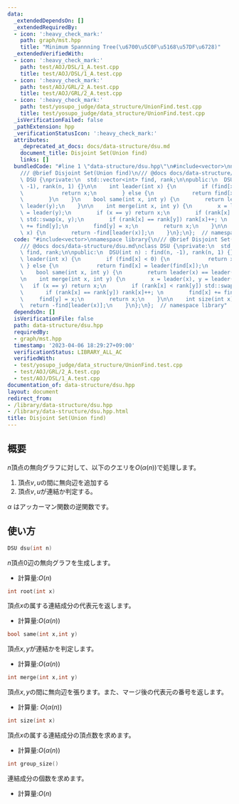 ```yaml
---
data:
  _extendedDependsOn: []
  _extendedRequiredBy:
  - icon: ':heavy_check_mark:'
    path: graph/mst.hpp
    title: "Minimum Spannning Tree(\u6700\u5C0F\u5168\u57DF\u6728)"
  _extendedVerifiedWith:
  - icon: ':heavy_check_mark:'
    path: test/AOJ/DSL/1_A.test.cpp
    title: test/AOJ/DSL/1_A.test.cpp
  - icon: ':heavy_check_mark:'
    path: test/AOJ/GRL/2_A.test.cpp
    title: test/AOJ/GRL/2_A.test.cpp
  - icon: ':heavy_check_mark:'
    path: test/yosupo_judge/data_structure/UnionFind.test.cpp
    title: test/yosupo_judge/data_structure/UnionFind.test.cpp
  _isVerificationFailed: false
  _pathExtension: hpp
  _verificationStatusIcon: ':heavy_check_mark:'
  attributes:
    _deprecated_at_docs: docs/data-structure/dsu.md
    document_title: Disjoint Set(Union find)
    links: []
  bundledCode: "#line 1 \"data-structure/dsu.hpp\"\n#include<vector>\nnamespace library{\n\
    /// @brief Disjoint Set(Union find)\n/// @docs docs/data-structure/dsu.md\nclass\
    \ DSU {\nprivate:\n  std::vector<int> find, rank;\n\npublic:\n  DSU(int n) : find(n,\
    \ -1), rank(n, 1) {}\n\n    int leader(int x) {\n        if (find[x] < 0) {\n\
    \            return x;\n        } else {\n            return find[x] = leader(find[x]);\n\
    \        }\n    }\n    bool same(int x, int y) {\n        return leader(x) ==\
    \ leader(y);\n    }\n\n    int merge(int x, int y) {\n        x = leader(x), y\
    \ = leader(y);\n        if (x == y) return x;\n        if (rank[x] < rank[y])\
    \ std::swap(x, y);\n        if (rank[x] == rank[y]) rank[x]++; \n        find[x]\
    \ += find[y];\n        find[y] = x;\n        return x;\n    }\n\n    int size(int\
    \ x) {\n        return -find[leader(x)];\n    }\n};\n};  // namespace library\n"
  code: "#include<vector>\nnamespace library{\n/// @brief Disjoint Set(Union find)\n\
    /// @docs docs/data-structure/dsu.md\nclass DSU {\nprivate:\n  std::vector<int>\
    \ find, rank;\n\npublic:\n  DSU(int n) : find(n, -1), rank(n, 1) {}\n\n    int\
    \ leader(int x) {\n        if (find[x] < 0) {\n            return x;\n       \
    \ } else {\n            return find[x] = leader(find[x]);\n        }\n    }\n\
    \    bool same(int x, int y) {\n        return leader(x) == leader(y);\n    }\n\
    \n    int merge(int x, int y) {\n        x = leader(x), y = leader(y);\n     \
    \   if (x == y) return x;\n        if (rank[x] < rank[y]) std::swap(x, y);\n \
    \       if (rank[x] == rank[y]) rank[x]++; \n        find[x] += find[y];\n   \
    \     find[y] = x;\n        return x;\n    }\n\n    int size(int x) {\n      \
    \  return -find[leader(x)];\n    }\n};\n};  // namespace library"
  dependsOn: []
  isVerificationFile: false
  path: data-structure/dsu.hpp
  requiredBy:
  - graph/mst.hpp
  timestamp: '2023-04-06 18:29:27+09:00'
  verificationStatus: LIBRARY_ALL_AC
  verifiedWith:
  - test/yosupo_judge/data_structure/UnionFind.test.cpp
  - test/AOJ/GRL/2_A.test.cpp
  - test/AOJ/DSL/1_A.test.cpp
documentation_of: data-structure/dsu.hpp
layout: document
redirect_from:
- /library/data-structure/dsu.hpp
- /library/data-structure/dsu.hpp.html
title: Disjoint Set(Union find)
---
```

## 概要
$n$頂点の無向グラフに対して、以下のクエリを$O(\alpha(n))$で処理します。
1. 頂点$v,u$の間に無向辺を追加する
1. 頂点$v,u$が連結か判定する。

$\alpha$ はアッカーマン関数の逆関数です。
## 使い方
```cpp
DSU dsu(int n)
```
$n$頂点$0$辺の無向グラフを生成します。
- 計算量:$O(n)$

```cpp
int root(int x)
```
頂点$x$の属する連結成分の代表元を返します。
- 計算量:$O(\alpha(n))$

```cpp
bool same(int x,int y)
```
頂点$x,y$が連結かを判定します。
- 計算量:$O(\alpha(n))$
```cpp
int merge(int x,int y)
```
頂点$x,y$の間に無向辺を張ります。また、マージ後の代表元の番号を返します。
- 計算量: $O(\alpha(n))$

```cpp
int size(int x)
```
頂点$x$の属する連結成分の頂点数を求めます。
- 計算量:$O(\alpha(n))$

```cpp
int group_size()
```
連結成分の個数を求めます。
- 計算量:$O(n)$